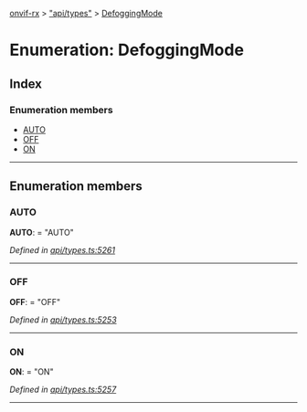 [onvif-rx](../README.md) > ["api/types"](../modules/_api_types_.md) > [DefoggingMode](../enums/_api_types_.defoggingmode.md)

# Enumeration: DefoggingMode

## Index

### Enumeration members

* [AUTO](_api_types_.defoggingmode.md#auto)
* [OFF](_api_types_.defoggingmode.md#off)
* [ON](_api_types_.defoggingmode.md#on)

---

## Enumeration members

<a id="auto"></a>

###  AUTO

**AUTO**:  = "AUTO"

*Defined in [api/types.ts:5261](https://github.com/patrickmichalina/onvif-rx/blob/d62cee9/src/api/types.ts#L5261)*

___
<a id="off"></a>

###  OFF

**OFF**:  = "OFF"

*Defined in [api/types.ts:5253](https://github.com/patrickmichalina/onvif-rx/blob/d62cee9/src/api/types.ts#L5253)*

___
<a id="on"></a>

###  ON

**ON**:  = "ON"

*Defined in [api/types.ts:5257](https://github.com/patrickmichalina/onvif-rx/blob/d62cee9/src/api/types.ts#L5257)*

___

